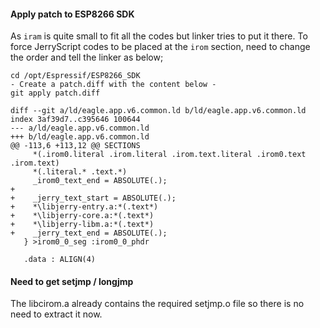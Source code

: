 #### Apply patch to ESP8266 SDK

As `iram` is quite small to fit all the codes but linker tries to put it there.
To force JerryScript codes to be placed at the `irom` section,
need to change the order and tell the linker as below;

```
cd /opt/Espressif/ESP8266_SDK
- Create a patch.diff with the content below -
git apply patch.diff
```

```
diff --git a/ld/eagle.app.v6.common.ld b/ld/eagle.app.v6.common.ld
index 3af39d7..c395646 100644
--- a/ld/eagle.app.v6.common.ld
+++ b/ld/eagle.app.v6.common.ld
@@ -113,6 +113,12 @@ SECTIONS
     *(.irom0.literal .irom.literal .irom.text.literal .irom0.text .irom.text)
     *(.literal.* .text.*)
     _irom0_text_end = ABSOLUTE(.);
+
+    _jerry_text_start = ABSOLUTE(.);
+    *\libjerry-entry.a:*(.text*)
+    *\libjerry-core.a:*(.text*)
+    *\libjerry-libm.a:*(.text*)
+    _jerry_text_end = ABSOLUTE(.);
   } >irom0_0_seg :irom0_0_phdr

   .data : ALIGN(4)

```

#### Need to get setjmp / longjmp

The libcirom.a already contains the required setjmp.o file so there is no need
to extract it now.
